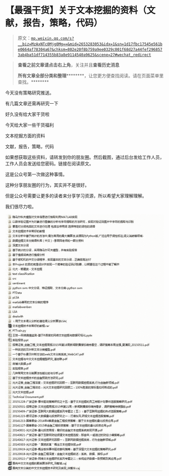 # 【最强干货】关于文本挖掘的资料（文献，报告，策略，代码）

> 原文：[`mp.weixin.qq.com/s?__biz=MzAxNTc0Mjg0Mg==&mid=2653283053&idx=1&sn=1d17fbc17545e561be0664af78304a67&chksm=802e20f8b759a9ee0329c001f68d27a44fef2968573ab4ba51df714355b83a8e9114540a9625&scene=27#wechat_redirect`](http://mp.weixin.qq.com/s?__biz=MzAxNTc0Mjg0Mg==&mid=2653283053&idx=1&sn=1d17fbc17545e561be0664af78304a67&chksm=802e20f8b759a9ee0329c001f68d27a44fef2968573ab4ba51df714355b83a8e9114540a9625&scene=27#wechat_redirect)

> ********查看之前文章请点击右上角********，关注并且******查看历史消息******
> 
> ********所有文章全部分类和整理****************，让您更方便查找阅读。请在页面菜单里查找。********

今天没有策略研究推送。

有几篇文章还需再研究一下

好久没有给大家干货啦 

今天给大家一些干货福利

文本挖掘方面的资料

文献，报告，策略，代码

如果想获取这些资料，请转发到你的朋友圈。然后截图，通过后台发给工作人员，工作人员会发送给您密码。链接在阅读原文。 

这是公众号第一次做这种事情。

这种分享朋友圈的行为，其实并不是很好。

但是公众号需要让更多的读者来分享学习资源，所以希望大家理解理解。

我们很尽力啦。

![](img/7e449658425157b055f244c711f0f36e.png)